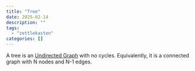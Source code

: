 ```yaml
---
title: "Tree"
date: 2025-02-14
description: ""
tags: 
  - "zettlekasten"
categories: []
---
```


A tree is an [Undirected Graph](Undirected%20Graph.md) with no cycles. Equivalently, it is a connected graph with N nodes and N-1 edges.

